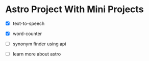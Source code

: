 # Astro Project With Mini Projects
 - [x] text-to-speech
 - [x] word-counter
 - [ ] synonym finder using [api](https://dictionaryapi.dev/)
 - [ ] learn more about astro
 